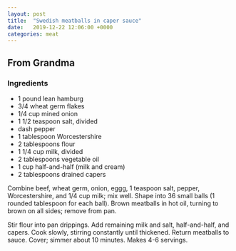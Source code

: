 ```yaml
---
layout: post
title:  "Swedish meatballs in caper sauce"
date:   2019-12-22 12:06:00 +0000
categories: meat
---
```


## From Grandma
### Ingredients
* 1 pound lean hamburg
* 3/4 wheat germ flakes
* 1/4 cup mined onion
* 1 1/2 teaspoon salt, divided
* dash pepper
* 1 tablespoon Worcestershire
* 2 tablespoons flour
* 1 1/4 cup milk, divided
* 2 tablespoons vegetable oil
* 1 cup half-and-half (milk and cream)
* 2 tablespoons drained capers


Combine beef, wheat germ, onion, eggg, 1 teaspoon salt, pepper, Worcestershire, and 1/4 cup milk; mix well. Shape into 36 small balls (1 rounded tablespoon for each ball). Brown meatballs in hot oil, turning to brown on all sides; remove from pan.

Stir flour into pan drippings. Add remaining milk and salt, half-and-half, and capers. Cook slowly, stirring constantly until thickened. Return meatballs to sauce. Cover; simmer about 10 minutes. Makes 4-6 servings.
